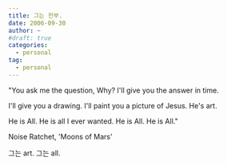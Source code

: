 ```yaml
---
title: 그는 전부.
date: 2006-09-30
author: ~
#draft: true
categories:
  - personal
tag:
  - personal
---
```




"You ask me the question,
Why?
I'll give you the answer in time.

I'll give you a drawing.
I'll paint you a picture of Jesus.
He's art.

He is All.
He is all I ever wanted.
He is All.
He is All."

Noise Ratchet, 'Moons of Mars'


그는 art. 그는 all.


 






